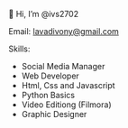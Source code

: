 👋 Hi, I’m @ivs2702

   Email: lavadivony@gmail.com
   
   Skills:
   
   - Social Media Manager
   - Web Developer
   - Html, Css and Javascript
   - Python Basics
   - Video Editiong (Filmora)
   - Graphic Designer

<!---
ivs2702/ivs2702 is a ✨ special ✨ repository because its `README.md` (this file) appears on your GitHub profile.
You can click the Preview link to take a look at your changes.
--->
